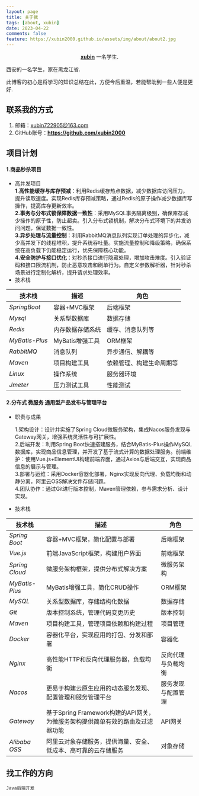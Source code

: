 ```yaml
---
layout: page
title: 关于我
tags: [about, xubin]
date: 2023-04-22
comments: false
feature: https://xubin2000.github.io/assets/img/about/about2.jpg
---
```


<center><a href="https://xubin2000.github.io"><b>xubin</b></a> 一名学生.</center>

西安的一名学生，家在黑龙江省.

此博客的初心是将学习的知识总结在此，方便今后重温，若能帮助到一些人便是更好.

## 联系我的方式

1. 邮箱：xubin722905@163.com
2. GitHub账号：<a href="https://github.com/xubin2000"><b>https://github.com/xubin2000</b></a> 


## 项目计划

#### 1.商品秒杀项目
- 高并发项目  
  **1.高性能缓存与库存预减**：利用Redis缓存热点数据，减少数据库访问压力，提升读取速度。实现Redis库存预减策略，通过Redis的原子操作减少数据库写操作，提高库存更新效率。  
  **2.事务与分布式锁保障数据一致性**：采用MySQL事务隔离级别，确保库存减少操作的原子性，防止超卖。引入分布式锁机制，解决分布式环境下的并发访问问题，保证数据一致性。  
  **3.异步处理与流量控制**：利用RabbitMQ消息队列实现订单处理的异步化，减少高并发下的线程堆积，提升系统吞吐量。实施流量控制和降级策略，确保系统在高负载下仍能稳定运行，优先保障核心功能。  
  **4.安全防护与接口优化**：对秒杀接口进行隐藏处理，增加攻击难度。引入验证码和接口限流机制，防止恶意攻击和刷单行为。自定义参数解析器，针对秒杀场景进行定制化解析，提升请求处理效率。
- 技术栈  
  
| 技术栈 | 描述 | 角色 |  
| ---- | ---- | ---- |  
| *SpringBoot* | 容器+MVC框架 | 后端框架 |  
| *Mysql* | 关系型数据库 | 数据存储 |  
| *Redis* | 内存数据存储系统 | 缓存、消息队列等 |  
| *MyBatis-Plus* | MyBatis增强工具 | ORM框架 |  
| *RabbitMQ* | 消息队列 | 异步通信、解耦等 |  
| *Maven* | 项目构建工具 | 依赖管理、构建生命周期等 |  
| *Linux* | 操作系统 | 服务器环境 |  
| *Jmeter* | 压力测试工具 | 性能测试 |

#### 2.分布式 微服务 通用型产品发布与管理平台
- 职责与成果

  1.架构设计：设计并实施了Spring Cloud微服务架构，集成Nacos服务发现与Gateway网关，增强系统灵活性与可扩展性。  
  2.后端开发：利用Spring Boot快速搭建服务，结合MyBatis-Plus操作MySQL数据库，实现商品信息管理，并开发了基于流式计算的数据处理服务。前端维护：使用Vue.js+ElementUI构建前端界面，通过Axios与后端交互，实现商品信息的展示与管理。  
  3.部署与运维：采用Docker容器化部署，Nginx实现反向代理、负载均衡和动静分离，阿里云OSS解决文件存储问题。  
  4.团队协作：通过Git进行版本控制，Maven管理依赖，参与需求分析、设计实现。
- 技术栈  

| 技术栈 | 描述 | 角色 |  
| --- | --- | --- |  
| *Spring Boot* | 容器+MVC框架，简化配置与部署 | 后端框架 |  
| *Vue.js* | 前端JavaScript框架，构建用户界面 | 前端框架 |  
| *Spring Cloud* | 微服务架构框架，提供分布式解决方案 | 微服务架构 |  
| *MyBatis-Plus* | MyBatis增强工具，简化CRUD操作 | ORM框架 |  
| *MySQL* | 关系型数据库，存储结构化数据 | 数据存储 |  
| *Git* | 版本控制系统，管理代码变更历史 | 版本控制 |  
| *Maven* | 项目构建工具，管理项目依赖和构建过程 | 项目管理 |  
| *Docker* | 容器化平台，实现应用的打包、分发和部署 | 容器化 |  
| *Nginx* | 高性能HTTP和反向代理服务器，负载均衡 | 反向代理与负载均衡 |  
| *Nacos* | 更易于构建云原生应用的动态服务发现、配置管理和服务管理平台 | 服务发现与配置管理 |  
| *Gateway* | 基于Spring Framework构建的API网关，为微服务架构提供简单有效的路由及过滤器功能 | API网关 |  
| *Alibaba OSS* | 阿里云对象存储服务，提供海量、安全、低成本、高可靠的云存储服务 | 对象存储 |
## 找工作的方向

    Java后端开发


